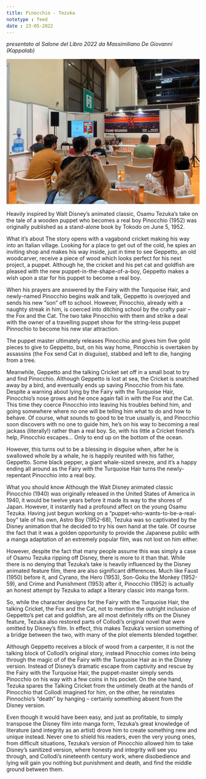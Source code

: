 ```yaml
---
title: Pinocchio - Tezuka
notetype : feed
date : 23-05-2022
---
```


_presentato al Salone del Libro 2022 da Massimiliano De Giovanni (Kappalab)_

![salone del libro](/assets/foto/salto_pinocchio.jpg)

Heavily inspired by Walt Disney’s animated classic, Osamu Tezuka’s take on the tale of a wooden puppet who becomes a real boy Pinocchio (1952) was originally published as a stand-alone book by Tokodo on June 5, 1952.

What it’s about The story opens with a vagabond cricket making his way into an Italian village. Looking for a place to get out of the cold, he spies an inviting shop and makes his way inside, just in time to see Geppetto, an old woodcarver, receive a piece of wood which looks perfect for his next project, a puppet. Although he, the cricket and his pet cat and goldfish are pleased with the new puppet-in-the-shape-of-a-boy, Geppetto makes a wish upon a star for his puppet to become a real boy.

When his prayers are answered by the Fairy with the Turquoise Hair, and newly-named Pinocchio begins walk and talk, Geppetto is overjoyed and sends his new “son” off to school. However, Pinocchio, already with a naughty streak in him, is coerced into ditching school by the crafty pair – the Fox and the Cat. The two take Pinocchio with them and strike a deal with the owner of a travelling puppet show for the string-less puppet Pinnochio to become his new star attraction.

The puppet master ultimately releases Pinocchio and gives him five gold pieces to give to Geppetto, but, on his way home, Pinocchio is overtaken by assassins (the Fox send Cat in disguise), stabbed and left to die, hanging from a tree.

Meanwhile, Geppetto and the talking Cricket set off in a small boat to try and find Pinocchio. Although Geppetto is lost at sea, the Cricket is snatched away by a bird, and eventually ends up saving Pinocchio from his fate. Despite a warning about lying by the Fairy with the Turquoise Hair, Pinocchio’s nose grows and he once again fall in with the Fox and the Cat. This time they coerce Pinocchio into leaving his troubles behind him, and going somewhere where no one will be telling him what to do and how to behave. Of course, what sounds to good to be true usually is, and Pinocchio soon discovers with no one to guide him, he’s on his way to becoming a real jackass (literally!) rather than a real boy. So, with his little a Cricket friend’s help, Pinocchio escapes… Only to end up on the bottom of the ocean.

However, this turns out to be a blessing in disguise when, after he is swallowed whole by a whale, he is happily reunited with his father, Geppetto. Some black pepper, a giant whale-sized sneeze, and it’s a happy ending all around as the Fairy with the Turquoise Hair turns the newly-repentant Pinocchio into a real boy.

What you should know Although the Walt Disney animated classic Pinocchio (1940) was originally released in the United States of America in 1940, it would be twelve years before it made its way to the shores of Japan. However, it instantly had a profound affect on the young Osamu Tezuka. Having just begun working on a “puppet-who-wants-to-be-a-real-boy” tale of his own, Astro Boy (1952-68), Tezuka was so captivated by the Disney animation that he decided to try his own hand at the tale. Of course the fact that it was a golden opportunity to provide the Japanese public with a manga adaptation of an extremely popular film, was not lost on him either.

However, despite the fact that many people assume this was simply a case of Osamu Tezuka ripping off Disney, there is more to it than that. While there is no denying that Tezuka’s take is heavily influenced by the Disney animated feature film, there are also significant differences. Much like Faust (1950) before it, and Cyrano, the Hero (1953), Son-Goku the Monkey (1952-59), and Crime and Punishment (1953) after it, Pinocchio (1952) is actually an honest attempt by Tezuka to adapt a literary classic into manga form.

So, while the character designs for the Fairy with the Turquoise Hair, the talking Cricket, the Fox and the Cat, not to mention the outright inclusion of Geppetto’s pet cat and goldfish, are all most definitely riffs on the Disney feature, Tezuka also restored parts of Collodi’s original novel that were omitted by Disney’s film. In effect, this makes Tezuka’s version something of a bridge between the two, with many of the plot elements blended together.

Although Geppetto receives a block of wood from a carpenter, it is not the talking block of Collodi’s original story, instead Pinocchio comes into being through the magic of of the Fairy with the Turquoise Hair as in the Disney version. Instead of Disney’s dramatic escape from captivity and rescue by the Fairy with the Turquoise Hair, the puppet-master simply sends Pinocchio on his way with a few coins in his pocket. On the one hand, Tezuka spares the Talking Cricket from the untimely death at the hands of Pinocchio that Collodi imagined for him, on the other, he reinstates Pinnochio’s “death” by hanging – certainly something absent from the Disney version.

Even though it would have been easy, and just as profitable, to simply transpose the Disney film into manga form, Tezuka’s great knowledge of literature (and integrity as an artist) drove him to create something new and unique instead. Never one to shield his readers, even the very young ones, from difficult situations, Tezuka’s version of Pinocchio allowed him to take Disney’s sanitized version, where honesty and integrity will see you through, and Collodi’s nineteenth century work, where disobedience and lying will gain you nothing but punishment and death, and find the middle ground between them.